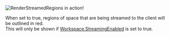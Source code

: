 ![RenderStreamedRegions in action!](https://developer.roblox.com/assets/blte3c189bb8bdbf8e3/ShowStreamedRegions.png)

When set to true, regions of space that are being streamed to the client will be outlined in red.  
This will only be shown if [Workspace.StreamingEnabled](https://developer.roblox.com/en-us/api-reference/property/Workspace/StreamingEnabled) is set to true.